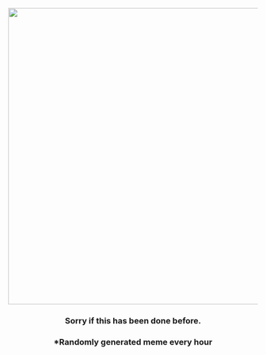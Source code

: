 <p align="center">
        <img src="https://i.redd.it/uupqgdsc9fv81.gif" width="600" height="600">
        </p>
        <h3 align="center">Sorry if this has been done before.</h3>
        <h3 align="center">*Randomly generated meme every hour</h3>
    